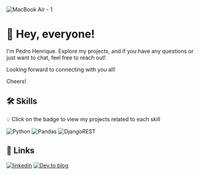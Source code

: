 ![MacBook Air - 1](https://github.com/pedrohnq/pedrohnq/assets/40878885/6ed3d00a-5e47-4331-9621-1ad5accf63dc)

# 👋 Hey, everyone!

I'm Pedro Henrique. Explore my projects, and if you have any questions or just want to chat, feel free to reach out!

Looking forward to connecting with you all!

Cheers!

## 🛠 Skills
💡 Click on the badge to view my projects related to each skill

<div align="left">
  
![Python](https://img.shields.io/badge/python-3670A0?style=for-the-badge&logo=python&logoColor=ffdd54) 
![Pandas](https://img.shields.io/badge/pandas-%23150458.svg?style=for-the-badge&logo=pandas&logoColor=white)
![DjangoREST](https://img.shields.io/badge/DJANGO-REST-ff1709?style=for-the-badge&logo=django&logoColor=white&color=ff1709&labelColor=gray)

</div>

## 🔗 Links
<div align="left">

[![linkedin](https://img.shields.io/badge/linkedin-0A66C2?style=for-the-badge&logo=linkedin&logoColor=white)](https://www.linkedin.com/in/pedrohenrique-dev/)
[![Dev.to blog](https://img.shields.io/badge/dev.to-0A0A0A?style=for-the-badge&logo=dev.to&logoColor=white)](https://dev.to/pedrohnq)

</div>
